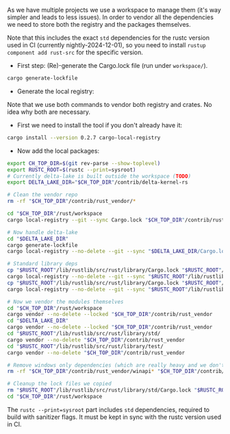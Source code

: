 As we have multiple projects we use a workspace to manage them (it's way simpler and leads to less issues). In order
to vendor all the dependencies we need to store both the registry and the packages themselves.

Note that this includes the exact `std` dependencies for the rustc version used in CI (currently nightly-2024-12-01),
so you need to install `rustup component add rust-src` for the specific version.

* First step: (Re)-generate the Cargo.lock file (run under `workspace/`).

```bash
cargo generate-lockfile
```

* Generate the local registry:

Note that we use both commands to vendor both registry and crates. No idea why both are necessary.

  * First we need to install the tool if you don't already have it:
```bash
cargo install --version 0.2.7 cargo-local-registry
```

  * Now add the local packages:

```bash
export CH_TOP_DIR=$(git rev-parse --show-toplevel)
export RUSTC_ROOT=$(rustc --print=sysroot)
# Currently delta-lake is built outside the workspace (TODO)
export DELTA_LAKE_DIR="$CH_TOP_DIR"/contrib/delta-kernel-rs

# Clean the vendor repo
rm -rf "$CH_TOP_DIR"/contrib/rust_vendor/*

cd "$CH_TOP_DIR"/rust/workspace
cargo local-registry --git --sync Cargo.lock "$CH_TOP_DIR"/contrib/rust_vendor

# Now handle delta-lake
cd "$DELTA_LAKE_DIR"
cargo generate-lockfile
cargo local-registry --no-delete --git --sync "$DELTA_LAKE_DIR/Cargo.lock" "$CH_TOP_DIR"/contrib/rust_vendor

# Standard library deps
cp "$RUSTC_ROOT"/lib/rustlib/src/rust/library/Cargo.lock "$RUSTC_ROOT"/lib/rustlib/src/rust/library/std/
cargo local-registry --no-delete --git --sync "$RUSTC_ROOT"/lib/rustlib/src/rust/library/std/Cargo.lock "$CH_TOP_DIR"/contrib/rust_vendor
cp "$RUSTC_ROOT"/lib/rustlib/src/rust/library/Cargo.lock "$RUSTC_ROOT"/lib/rustlib/src/rust/library/test/
cargo local-registry --no-delete --git --sync "$RUSTC_ROOT"/lib/rustlib/src/rust/library/test/Cargo.lock "$CH_TOP_DIR"/contrib/rust_vendor

# Now we vendor the modules themselves
cd "$CH_TOP_DIR"/rust/workspace
cargo vendor --no-delete --locked "$CH_TOP_DIR"/contrib/rust_vendor
cd "$DELTA_LAKE_DIR"
cargo vendor --no-delete --locked "$CH_TOP_DIR"/contrib/rust_vendor
cd "$RUSTC_ROOT"/lib/rustlib/src/rust/library/std/
cargo vendor --no-delete "$CH_TOP_DIR"/contrib/rust_vendor
cd "$RUSTC_ROOT"/lib/rustlib/src/rust/library/test/
cargo vendor --no-delete "$CH_TOP_DIR"/contrib/rust_vendor

# Remove windows only dependencies (which are really heavy and we don't want in the repo)
rm -rf "$CH_TOP_DIR"/contrib/rust_vendor/winapi* "$CH_TOP_DIR"/contrib/rust_vendor/windows*

# Cleanup the lock files we copied
rm "$RUSTC_ROOT"/lib/rustlib/src/rust/library/std/Cargo.lock "$RUSTC_ROOT"/lib/rustlib/src/rust/library/test/Cargo.lock
cd "$CH_TOP_DIR"/rust/workspace
```

The `rustc --print=sysroot` part includes `std` dependencies, required to build with sanitizer flags. It must be kept
in sync with the rustc version used in CI.
